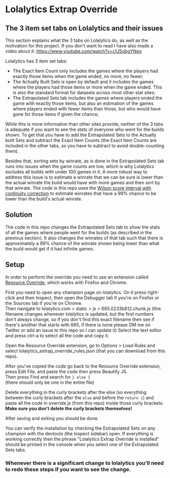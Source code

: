 # Lolalytics Extrap Override
## The 3 item set tabs on Lolalytics and their issues
This section explains what the 3 tabs on Lolalytics do, as well as the motivation for this project. If you don't want to read I have also made a video about it:
https://www.youtube.com/watch?v=c1J5obgYNeo

Lolalytics has 3 item set tabs:
- The Exact Item Count only includes the games where the players had exactly those items when the game ended, no more, no fewer;
- The Actually Built Sets is open by default and it includes the games where the players had those items or more when the game ended. This is also the standard format for datasets across most other stat sites;
- The Extrapolated Sets tab includes the games where players ended the game with exactly those items, but also an estimation of the games where players ended with fewer items than those, but who would have gone for those items if given the chance;

While this is more information than other sites provide, neither of the 3 tabs is adequate if you want to see the stats of everyone who went for the builds shown. To get that you have to add the Extrapolated Sets to the Actually built Sets and subtract the Exact Item Counts (the Exact Item Counts are included in the other tabs, so you have to subtract to avoid double-counting them).

Besides that, sorting sets by winrate, as is done in the Extrapolated Sets tab runs into issues when the game counts are low, which is why Lolalytics excludes all builds with under 100 games in it. A more robust way to address this issue is to estimate a winrate that we can be sure is lower than the actual winrate the build would have with more games and then sort by that winrate. The code in this repo uses the [Wilson score interval with continuity correction](https://en.wikipedia.org/wiki/Binomial_proportion_confidence_interval#Wilson_score_interval_with_continuity_correction) to estimate winrates that have a 99% chance to be lower than the build's actual winrate.

## Solution
The code in this repo changes the Extrapolated Sets tab to show the stats of all the games where people went for the builds (as described in the previous section). It also changes the winrates of that tab such that there is approximately a 99% chance of the winrate shown being lower than what the build would get if it had infinite games.

## Setup
In order to perform the override you need to use an extension called [Resource Override](https://github.com/kylepaulsen/ResourceOverride), which works with Firefox and Chrome.

First you need to open any champion page on lolalytics. 
On it press right-click and then Inspect, then open the Debugger tab if you're on Firefox or the Sources tab if you're on Chrome.    
Then navigate to lolalytics.com > static > js > 665.0233b812.chunk.js (this filename changes whenever lolalytics is updated, but the first numbers don't always change, so if you don't find this exact filename then see if there's another that starts with 665, if there is none please DM me on Twitter or add an issue to this repo so I can update it)
Select the text editor and press ctrl-a to select all the code and copy it.   

Open the Resource Override extension, go to Options > Load Rules and select lolalytics_extrap_override_rules.json (that you can download from this repo).

After you've copied the code go back to the Resource Override extension, press Edit File, and paste the code then press Beautify JS.    
Then press Find and search for 
`} else {`     
(there should only be one in the entire file)

Delete everything in the curly brackets after the else (so everything between the curly brackets after the `else` and before the `return c`) and paste all the code in override.js (from this repo) inside those curly brackets.   
**Make sure you don't delete the curly brackets themselves!**


After saving and exiting you should be done. 

You can verify the installation by checking the Extrapolated Sets on any champion with the devtools (the Inspect sidebar) open. If everything is working correctly then the phrase "Lolalytics Extrap Override is installed" should be printed in the console when you select one of the Extrapolated Sets tabs.

### Whenever there is a significant change to lolalytics you'll need to redo these steps if you want to see the change.
